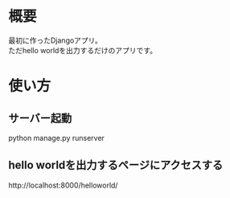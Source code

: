 # 概要
最初に作ったDjangoアプリ。  
ただhello worldを出力するだけのアプリです。

# 使い方

## サーバー起動
python manage.py runserver

## hello worldを出力するページにアクセスする
http://localhost:8000/helloworld/
